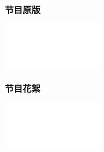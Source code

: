 # 节目原版

<iframe src="//player.bilibili.com/player.html?aid=50183113&bvid=BV1Pb411G7ME&cid=87845846&page=1" scrolling="yes" border="0" frameborder="no" framespacing="0" allowfullscreen="true"></iframe>

# 节目花絮

<iframe src="//player.bilibili.com/player.html?aid=47654003&bvid=BV1fb411x7hS&cid=83473763&page=1" scrolling="no" border="0" frameborder="no" framespacing="0" allowfullscreen="true"> </iframe>